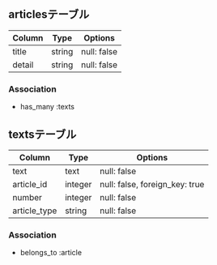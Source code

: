 ## articlesテーブル
|Column|Type|Options|
|------|----|-------|
|title|string|null: false|
|detail|string|null: false|
### Association
- has_many :texts


## textsテーブル
|Column|Type|Options|
|------|----|-------|
|text|text|null: false|
|article_id|integer|null: false, foreign_key: true|
|number|integer|null: false|
|article_type|string|null: false|
### Association
- belongs_to :article
